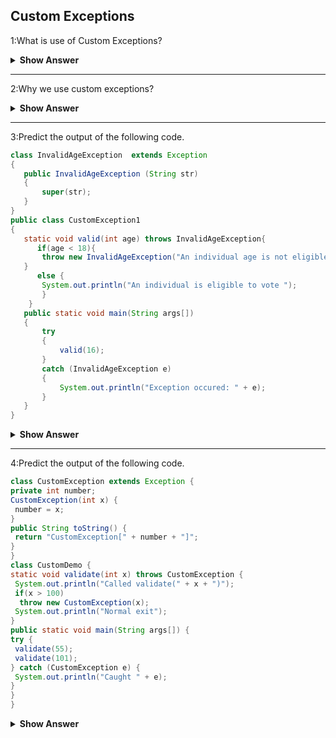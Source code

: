 ## Custom Exceptions

1:What is use of Custom Exceptions?

<details><summary><b> Show Answer</b></summary>
<details><summary><b> Explanation</b></summary>
> - When we create our own exceptions that are derived classes of the `Exception` class is known as custom exception or user-defined exception. 
> - Custom exceptions are used to customize the exception according to the user needs.
  
</details>
</details>

---

2:Why we use custom exceptions?

<details><summary><b> Show Answer</b></summary>
<details><summary><b> Explanation</b></summary>
 
> - Custom Exception are used to catch and provide specific treatment to a subset of existing java exceptions.
> - We also have exceptions related to business logic and workflow. 
> - It is useful for the application users or the developers to understand the exact problem.
> - In order to create custom exception, we need to extend `Exception` class that belongs to <code>java.lang</code> package.
 </details>
</details>

---

3:Predict the output of the following code.
 ``` java 
class InvalidAgeException  extends Exception  
{  
    public InvalidAgeException (String str)  
    {  
        super(str);  
    }  
}  
public class CustomException1  
{  
    static void valid(int age) throws InvalidAgeException{    
       if(age < 18){  
        throw new InvalidAgeException("An individual age is not eligible to vote");    
    }  
       else {   
        System.out.println("An individual is eligible to vote ");   
        }   
     }    
    public static void main(String args[])  
    {  
        try  
        {    
            valid(16);  
        }  
        catch (InvalidAgeException e)  
        {   
            System.out.println("Exception occured: " + e);  
        }   
    }  
}  
```
<details><summary><b> Show Answer</b></summary>
 
 ```java
Exception occured:InvalidAgeException:An individual age is not eligible to vote
 ```
 
</details>

---

4:Predict the output of  the following code.
 ``` java 
class CustomException extends Exception {
 private int number;
 CustomException(int x) {
  number = x;
 }
 public String toString() {
  return "CustomException[" + number + "]";
 }
}
class CustomDemo {
 static void validate(int x) throws CustomException {
  System.out.println("Called validate(" + x + ")");
  if(x > 100)
   throw new CustomException(x);
  System.out.println("Normal exit");
}
public static void main(String args[]) {
 try {
  validate(55);
  validate(101);
 } catch (CustomException e) {
  System.out.println("Caught " + e);
 }
 }
}
```
<details><summary><b> Show Answer</b></summary>
<details><summary><b> Explanation</b></summary>
 
```java
Called compute(55)
Normal exit
Called compute(101)
Caught MyException[101]
```
 
</details>

---

